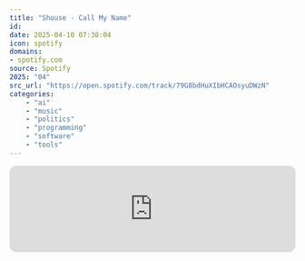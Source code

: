 ```yaml
---
title: "Shouse - Call My Name"
id: 
date: 2025-04-10 07:38:04
icon: spotify
domains:
- spotify.com
source: Spotify
2025: "04"
src_url: "https://open.spotify.com/track/79G8bdHuXIbHCAOsyuDWzN"
categories:
    - "ai"
    - "music"
    - "politics"
    - "programming"
    - "software"
    - "tools"
---
```

<iframe style="border-radius: 12px" width="100%" height="152" title="Spotify Embed: Call My Name" frameborder="0" allowfullscreen allow="autoplay; clipboard-write; encrypted-media; fullscreen; picture-in-picture" loading="lazy" src="https://open.spotify.com/embed/track/79G8bdHuXIbHCAOsyuDWzN?utm_source=oembed"></iframe>
